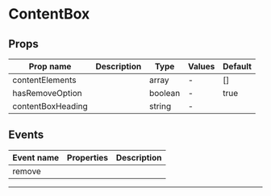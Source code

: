 # ContentBox

## Props

| Prop name         | Description | Type    | Values | Default |
| ----------------- | ----------- | ------- | ------ | ------- |
| contentElements   |             | array   | -      | []      |
| hasRemoveOption   |             | boolean | -      | true    |
| contentBoxHeading |             | string  | -      |         |

## Events

| Event name | Properties | Description |
| ---------- | ---------- | ----------- |
| remove     |            |

---
